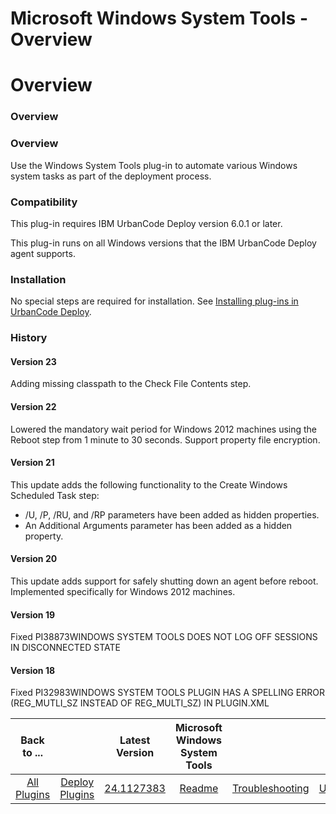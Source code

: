 
Microsoft Windows System Tools - Overview
=========================================

# Overview



### Overview




 


### Overview


Use the Windows System Tools plug-in to automate various Windows system tasks as part of the deployment process.


### Compatibility


This plug-in requires IBM UrbanCode Deploy version 6.0.1 or later.


This plug-in runs on all Windows versions that the IBM UrbanCode Deploy agent supports.


### Installation


No special steps are required for installation. See [Installing plug-ins in UrbanCode Deploy](https://www.urbancode.com/resource/installing-plug-ins-in-urbancode-products/ "Installing plug-ins in UrbanCode Deploy").


### History


#### Version 23


Adding missing classpath to the Check File Contents step.


#### Version 22


Lowered the mandatory wait period for Windows 2012 machines using the Reboot step from 1 minute to 30 seconds. Support property file encryption.


#### Version 21


This update adds the following functionality to the Create Windows Scheduled Task step:


* /U, /P, /RU, and /RP parameters have been added as hidden properties.
* An Additional Arguments parameter has been added as a hidden property.


#### Version 20


This update adds support for safely shutting down an agent before reboot. Implemented specifically for Windows 2012 machines.


#### Version 19


Fixed PI38873WINDOWS SYSTEM TOOLS DOES NOT LOG OFF SESSIONS IN DISCONNECTED STATE


#### Version 18


Fixed PI32983WINDOWS SYSTEM TOOLS PLUGIN HAS A SPELLING ERROR (REG\_MUTLI\_SZ INSTEAD OF REG\_MULTI\_SZ) IN PLUGIN.XML




|Back to ...||Latest Version|Microsoft Windows System Tools |||||
| :---: | :---: | :---: | :---: | :---: | :---: | :---: | :---: |
|[All Plugins](../../index.md)|[Deploy Plugins](../README.md)|[24.1127383](https://raw.githubusercontent.com/UrbanCode/IBM-UCD-PLUGINS/main/files/WindowsSystemTools/ucd-WindowsSystemTools-24.1127383.zip)|[Readme](README.md)|[Troubleshooting](troubleshooting.md)|[Usage](usage.md)|[Steps](steps.md)|[Downloads](downloads.md)|
